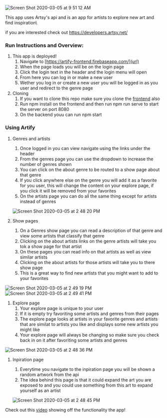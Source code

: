![Screen Shot 2020-03-05 at 9 51 12 AM](https://user-images.githubusercontent.com/17993120/76025035-5b471f00-5ee9-11ea-962c-2f75bdc9acaf.png)

This app uses Artsy's api and is an app for artists to explore new art and find inspiration\

if you are interested check out https://developers.artsy.net/

### Run Instructions and Overview:

1. This app is deployed!
    1. Navigate to [https://artify-frontend.firebaseapp.com/](url)
    1. When the page loads you will be on the login page
    1. Click the login text in the header and the login menu will open
    1. From here you can log in or make a new user
    1. Wether you log in or create a new user you will be logged in as you user and redirect to the genre page
1. Cloning
    1. If you want to clone this repo make sure you clone the [frontend](https://github.com/ParkerBacall/art-app-frontend) also
    1. Run npm install on the frontend and then run npm run serve to start the server on port 8080
    1. On the backend youu can run npm start

### Using Artify 

1. Genres and artists
    1. Once logged in you can view navigate using the links under the header
    1. From the genres page you can use the dropdown to increase the number of genres shown
    1. You can click on the about genre to be routed to a show page about that genre
    1. If you click anywhere else on the genre you will add it as a favorite for you user, this will change the content on your explore page, if you click it will be removed from your favorites
    1. On the artists page you can do all the same thing except for artists instead of genres
   
   ![Screen Shot 2020-03-05 at 2 48 20 PM](https://user-images.githubusercontent.com/17993120/76028891-b597ae00-5ef0-11ea-905b-cb5a81451362.png)

    
1. Show pages
    1. On a Genres show page you can read a description of that genre and view some artists that classify that genre
    1. Clicking on the about artists links on the genre artists will take you tok a show page for that artist
    1. On these pages you can read info on that artists as well as view similar artists
    1. Clicking on the about artists for those artists will take you to there show page
    1. This is a great way to find new artists that you might want to add to your favorites
    
![Screen Shot 2020-03-05 at 2 49 19 PM](https://user-images.githubusercontent.com/17993120/76028992-e4ae1f80-5ef0-11ea-97c4-848f7f77a6fd.png)
![Screen Shot 2020-03-05 at 2 49 41 PM](https://user-images.githubusercontent.com/17993120/76028997-e7a91000-5ef0-11ea-99ca-ab28e6b249a1.png)
    
1. Explore page
    1. Your explore page is unique to your user
    1. If it is empty try favoriting some artists and genres from their pages
    1. The explore page looks at artists in your favorite genres and artists that are similat to artists you like and displays some new artists you might like
    1. Your explore page will always be changing so make sure you check back in on it after favoriting some artists and genres

![Screen Shot 2020-03-05 at 2 48 36 PM](https://user-images.githubusercontent.com/17993120/76029054-fdb6d080-5ef0-11ea-89dc-cc402c4843f2.png)



1. Inpiration page
    1. Everytime you navigate to the inpiration page you will be shown a random artwork from the api
    1. The idea behind this page is that it could expand the art you are exposed to and you could use something from this art to expand yourself as an artist
    
    ![Screen Shot 2020-03-05 at 2 48 45 PM](https://user-images.githubusercontent.com/17993120/76029091-0d361980-5ef1-11ea-9499-3916053fc8ca.png)
    
Check out this [video](https://www.youtube.com/watch?v=_lFhV_AhmAk) showing off the functionality the app!

    
